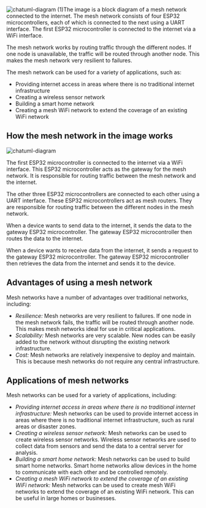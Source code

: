![chatuml-diagram (1)](https://github.com/BhAvYa010/Extending-Mesh-Networks-to-the-Internet-using-ESP32/assets/96838352/b289b5f2-5ec3-4388-a5d2-7c333669ce73)The image is a block diagram of a mesh network connected to the internet. The mesh network consists of four ESP32 microcontrollers, each of which is connected to the next using a UART interface. The first ESP32 microcontroller is connected to the internet via a WiFi interface.

The mesh network works by routing traffic through the different nodes. If one node is unavailable, the traffic will be routed through another node. This makes the mesh network very resilient to failures.

The mesh network can be used for a variety of applications, such as:


* Providing internet access in areas where there is no traditional internet infrastructure
* Creating a wireless sensor network
* Building a smart home network
* Creating a mesh WiFi network to extend the coverage of an existing WiFi network

## How the mesh network in the image works
![chatuml-diagram](https://github.com/BhAvYa010/Extending-Mesh-Networks-to-the-Internet-using-ESP32/assets/96838352/b72546ee-d0ce-4263-af0e-f919c6889f51)

The first ESP32 microcontroller is connected to the internet via a WiFi interface. This ESP32 microcontroller acts as the gateway for the mesh network. It is responsible for routing traffic between the mesh network and the internet.

The other three ESP32 microcontrollers are connected to each other using a UART interface. These ESP32 microcontrollers act as mesh routers. They are responsible for routing traffic between the different nodes in the mesh network.

When a device wants to send data to the internet, it sends the data to the gateway ESP32 microcontroller. The gateway ESP32 microcontroller then routes the data to the internet.

When a device wants to receive data from the internet, it sends a request to the gateway ESP32 microcontroller. The gateway ESP32 microcontroller then retrieves the data from the internet and sends it to the device.

## Advantages of using a mesh network

Mesh networks have a number of advantages over traditional networks, including:

* *Resilience:* Mesh networks are very resilient to failures. If one node in the mesh network fails, the traffic will be routed through another node. This makes mesh networks ideal for use in critical applications.
* *Scalability:* Mesh networks are very scalable. New nodes can be easily added to the network without disrupting the existing network infrastructure.
* *Cost:* Mesh networks are relatively inexpensive to deploy and maintain. This is because mesh networks do not require any central infrastructure.

## Applications of mesh networks

Mesh networks can be used for a variety of applications, including:

* *Providing internet access in areas where there is no traditional internet infrastructure:* Mesh networks can be used to provide internet access in areas where there is no traditional internet infrastructure, such as rural areas or disaster zones.
* *Creating a wireless sensor network:* Mesh networks can be used to create wireless sensor networks. Wireless sensor networks are used to collect data from sensors and send the data to a central server for analysis.
* *Building a smart home network:* Mesh networks can be used to build smart home networks. Smart home networks allow devices in the home to communicate with each other and be controlled remotely.
* *Creating a mesh WiFi network to extend the coverage of an existing WiFi network:* Mesh networks can be used to create mesh WiFi networks to extend the coverage of an existing WiFi network. This can be useful in large homes or businesses.
